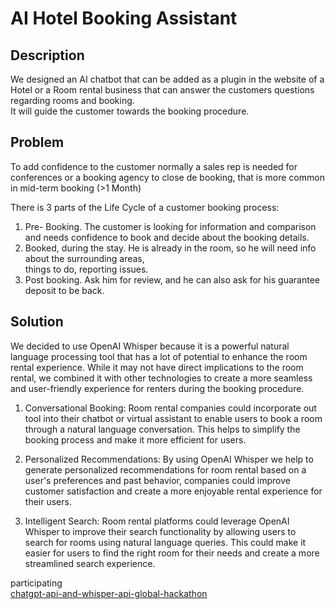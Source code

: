 # AI Hotel Booking Assistant


## Description

We designed an AI chatbot that can be added as a plugin in the website of a Hotel or a Room rental business that can answer the customers questions regarding rooms and booking.  
It will guide the customer towards the booking procedure.

## Problem

To add confidence to the customer normally a sales rep is needed for conferences or a booking agency to close de booking, that is more common in mid-term booking (>1 Month)


There is 3 parts of the Life Cycle of a customer booking process:
1. Pre- Booking. The customer is looking for information and comparison and needs confidence to book and decide about the booking details.
2. Booked, during the stay. He is already in the room, so he will need info about the surrounding areas,  
    things to do, reporting issues.
3. Post booking. Ask him for review, and he can also ask for his guarantee deposit to be back.

## Solution 

We decided to use OpenAI Whisper because it is a powerful natural language processing tool that has a lot of potential to enhance the room rental experience. While it may not have direct implications to the room rental, we combined it with other technologies to create a more seamless and user-friendly experience for renters during the booking procedure.

1. Conversational Booking: Room rental companies could incorporate out tool into their chatbot or virtual assistant to enable users to book a room through a natural language conversation. This helps to simplify the booking process and make it more efficient for users.

2. Personalized Recommendations: By using OpenAI Whisper we help to generate personalized recommendations for room rental based on a user's preferences and past behavior, companies could improve customer satisfaction and create a more enjoyable rental experience for their users.

3. Intelligent Search: Room rental platforms could leverage OpenAI Whisper to improve their search functionality by allowing users to search for rooms using natural language queries. This could make it easier for users to find the right room for their needs and create a more streamlined search experience.  
  
  
  
participating  
[chatgpt-api-and-whisper-api-global-hackathon](https://lablab.ai/event/chatgpt-api-and-whisper-api-global-hackathon)  
